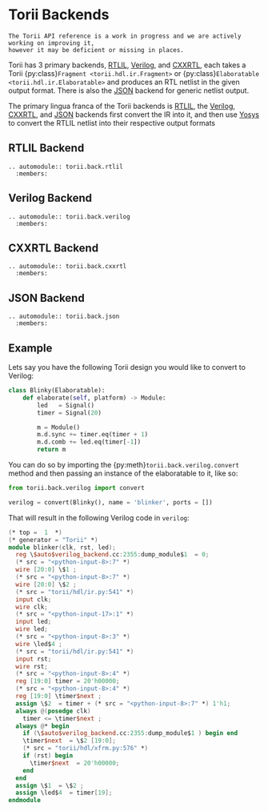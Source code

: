 # Torii Backends

```{warning}
The Torii API reference is a work in progress and we are actively working on improving it,
however it may be deficient or missing in places.
```

Torii has 3 primary backends, [RTLIL], [Verilog], and [CXXRTL], each takes a Torii {py:class}`Fragment <torii.hdl.ir.Fragment>` or {py:class}`Elaboratable <torii.hdl.ir.Elaboratable>` and produces an RTL netlist in the given output format. There is also the [JSON] backend for generic netlist output.

The primary lingua franca of the Torii backends is [RTLIL], the [Verilog], [CXXRTL], and [JSON] backends first convert the IR into it, and then use [Yosys] to convert the RTLIL netlist into their respective output formats

## RTLIL Backend

```{eval-rst}
.. automodule:: torii.back.rtlil
  :members:

```

## Verilog Backend

```{eval-rst}
.. automodule:: torii.back.verilog
  :members:

```

## CXXRTL Backend

```{eval-rst}
.. automodule:: torii.back.cxxrtl
  :members:

```

## JSON Backend

```{eval-rst}
.. automodule:: torii.back.json
  :members:

```

## Example

Lets say you have the following Torii design you would like to convert to Verilog:

```py
class Blinky(Elaboratable):
    def elaborate(self, platform) -> Module:
        led   = Signal()
        timer = Signal(20)

        m = Module()
        m.d.sync += timer.eq(timer + 1)
        m.d.comb += led.eq(timer[-1])
        return m
```

You can do so by importing the {py:meth}`torii.back.verilog.convert` method and then passing an instance of the elaboratable to it, like so:

```py
from torii.back.verilog import convert

verilog = convert(Blinky(), name = 'blinker', ports = [])
```

That will result in the following Verilog code in `verilog`:

```verilog
(* top =  1  *)
(* generator = "Torii" *)
module blinker(clk, rst, led);
  reg \$auto$verilog_backend.cc:2355:dump_module$1  = 0;
  (* src = "<python-input-8>:7" *)
  wire [20:0] \$1 ;
  (* src = "<python-input-8>:7" *)
  wire [20:0] \$2 ;
  (* src = "torii/hdl/ir.py:541" *)
  input clk;
  wire clk;
  (* src = "<python-input-17>:1" *)
  input led;
  wire led;
  (* src = "<python-input-8>:3" *)
  wire \led$4 ;
  (* src = "torii/hdl/ir.py:541" *)
  input rst;
  wire rst;
  (* src = "<python-input-8>:4" *)
  reg [19:0] timer = 20'h00000;
  (* src = "<python-input-8>:4" *)
  reg [19:0] \timer$next ;
  assign \$2  = timer + (* src = "<python-input-8>:7" *) 1'h1;
  always @(posedge clk)
    timer <= \timer$next ;
  always @* begin
    if (\$auto$verilog_backend.cc:2355:dump_module$1 ) begin end
    \timer$next  = \$2 [19:0];
    (* src = "torii/hdl/xfrm.py:576" *)
    if (rst) begin
      \timer$next  = 20'h00000;
    end
  end
  assign \$1  = \$2 ;
  assign \led$4  = timer[19];
endmodule
```

[RTLIL]: https://yosyshq.readthedocs.io/projects/yosys/en/latest/appendix/rtlil_text.html
[Verilog]: https://yosyshq.readthedocs.io/projects/yosys/en/latest/cmd/write_verilog.html
[CXXRTL]: https://yosyshq.readthedocs.io/projects/yosys/en/latest/cmd/write_cxxrtl.html
[JSON]: https://yosyshq.readthedocs.io/projects/yosys/en/latest/cmd/write_json.html
[Yosys]: https://github.com/YosysHQ/yosys
